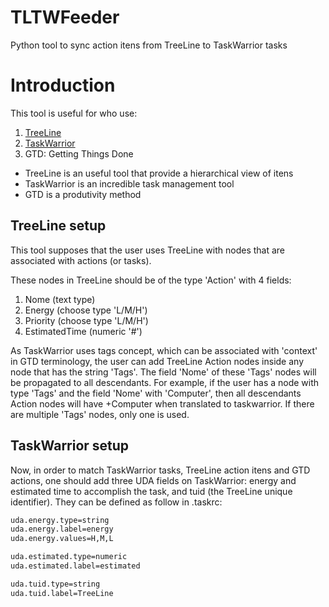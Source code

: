 # TLTWFeeder
Python tool to sync action itens from TreeLine to TaskWarrior tasks

# Introduction

This tool is useful for who use:

1. [TreeLine](https://github.com/doug-101/TreeLine)
2. [TaskWarrior](https://github.com/GothenburgBitFactory/taskwarrior)
3. GTD: Getting Things Done

- TreeLine is an useful tool that provide a hierarchical view of itens
- TaskWarrior is an incredible task management tool
- GTD is a produtivity method

## TreeLine setup

This tool supposes that the user uses TreeLine with nodes that are associated with actions (or tasks).

These nodes in TreeLine should be of the type 'Action' with 4 fields:

1. Nome (text type)
2. Energy (choose type 'L/M/H')
3. Priority (choose type 'L/M/H')
4. EstimatedTime (numeric '#')

As TaskWarrior uses tags concept, which can be associated with 'context' in GTD terminology, the user can add TreeLine Action nodes inside any node that has the string 'Tags'. The field 'Nome' of these 'Tags' nodes will be propagated to all descendants. For example, if the user has a node with type 'Tags' and the field 'Nome' with 'Computer', then all descendants Action nodes will have +Computer when translated to taskwarrior. If there are multiple 'Tags' nodes, only one is used.

## TaskWarrior setup

Now, in order to match TaskWarrior tasks, TreeLine action itens and GTD actions, one should add three UDA fields on TaskWarrior: energy and estimated time to accomplish the task, and tuid (the TreeLine unique identifier). They can be defined as follow in .taskrc:

```bash
uda.energy.type=string
uda.energy.label=energy
uda.energy.values=H,M,L

uda.estimated.type=numeric
uda.estimated.label=estimated

uda.tuid.type=string
uda.tuid.label=TreeLine
```
